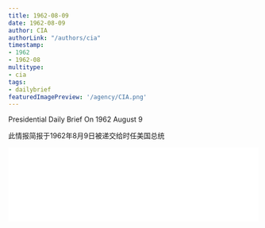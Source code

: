 ```yaml
---
title: 1962-08-09
date: 1962-08-09
author: CIA 
authorLink: "/authors/cia"
timestamp: 
- 1962
- 1962-08
multitype: 
- cia
tags: 
- dailybrief
featuredImagePreview: '/agency/CIA.png'
---
```



Presidential Daily Brief On 1962 August 9

此情报简报于1962年8月9日被递交给时任美国总统

<!--more-->





<div id="over" style="width:100%; overflow:hidden"> <iframe id="sFrame" name="sFrame" frameborder="no" border="0"  allowfullscreen marginwidth="0" scrolling="no" src = " /CIA/1962-08-09.html "  style = " position:absulute; width: 806px; top: 300;" > </iframe> </div>